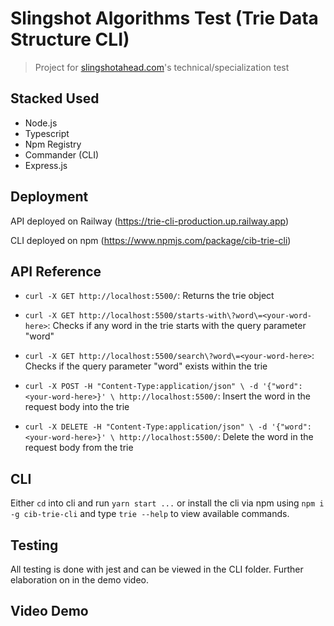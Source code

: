 # Slingshot Algorithms Test (Trie Data Structure CLI)

> Project for [slingshotahead.com](https://slingshotahead.com)'s technical/specialization test

## Stacked Used

- Node.js
- Typescript
- Npm Registry
- Commander (CLI)
- Express.js

## Deployment

API deployed on Railway (https://trie-cli-production.up.railway.app)

CLI deployed on npm (https://www.npmjs.com/package/cib-trie-cli)

## API Reference

- `curl -X GET http://localhost:5500/`: Returns the trie object

- `curl -X GET http://localhost:5500/starts-with\?word\=<your-word-here>`: Checks if any word in the trie starts with the query parameter "word"

- `curl -X GET http://localhost:5500/search\?word\=<your-word-here>`: Checks if the query parameter "word" exists within the trie

- `curl -X POST -H "Content-Type:application/json" \ -d '{"word": <your-word-here>}' \ http://localhost:5500/`: Insert the word in the request body into the trie

- `curl -X DELETE -H "Content-Type:application/json" \ -d '{"word": <your-word-here>}' \ http://localhost:5500/`: Delete the word in the request body from the trie

## CLI

Either `cd` into cli and run `yarn start ...` or install the cli via npm using `npm i -g cib-trie-cli` and type `trie --help` to view available commands.

## Testing

All testing is done with jest and can be viewed in the CLI folder. Further elaboration on in the demo video.

## Video Demo
